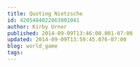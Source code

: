 ```yaml
---
title: Quoting Nietzsche
id: 4205484022863001041
author: Kirby Urner
published: 2014-09-09T13:46:00.001-07:00
updated: 2014-09-09T13:59:45.076-07:00
blog: world_game
tags: 
---
```


